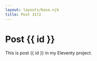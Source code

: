 ```yaml
---
layout: layouts/base.njk
title: Post 3172
---
```


# Post {{ id }}

This is post {{ id }} in my Eleventy project.
